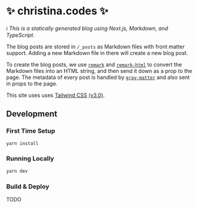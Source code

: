 # ✨ christina.codes ✨

ℹ️ _This is a statically generated blog using Next.js, Markdown, and
TypeScript._

The blog posts are stored in `/_posts` as Markdown files with front matter
support. Adding a new Markdown file in there will create a new blog post.

To create the blog posts, we use [`remark`](https://github.com/remarkjs/remark)
and [`remark-html`](https://github.com/remarkjs/remark-html) to convert the
Markdown files into an HTML string, and then send it down as a prop to the page.
The metadata of every post is handled by
[`gray-matter`](https://github.com/jonschlinkert/gray-matter) and also sent in
props to the page.

This site uses uses [Tailwind CSS](https://tailwindcss.com)
[(v3.0)](https://tailwindcss.com/blog/tailwindcss-v3).

## Development

### First Time Setup

```sh
yarn install
```

### Running Locally

```sh
yarn dev
```

### Build & Deploy

TODO
